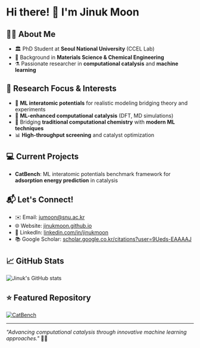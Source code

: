 # Hi there! 👋 I'm Jinuk Moon

## 👨‍🎓 About Me
- 🏛️ PhD Student at **Seoul National University** (CCEL Lab)
- 🎯 Background in **Materials Science & Chemical Engineering**
- ⚗️ Passionate researcher in **computational catalysis** and **machine learning**

## 🔬 Research Focus & Interests
- 🌉 **ML interatomic potentials** for realistic modeling bridging theory and experiments
- 🧬 **ML-enhanced computational catalysis** (DFT, MD simulations)
- 🔗 Bridging **traditional computational chemistry** with **modern ML techniques**
- 📊 **High-throughput screening** and catalyst optimization

## 💻 Current Projects
- **CatBench**: ML interatomic potentials benchmark framework for **adsorption energy prediction** in catalysis

## 📬 Let's Connect!
- ✉️ Email: [jumoon@snu.ac.kr](mailto:jumoon@snu.ac.kr)
- 🌐 Website: [jinukmoon.github.io](https://jinukmoon.github.io)
- 💼 LinkedIn: [linkedin.com/in/jinukmoon](https://linkedin.com/in/jinukmoon)
- 📚 Google Scholar: [scholar.google.co.kr/citations?user=9Ueds-EAAAAJ](https://scholar.google.co.kr/citations?user=9Ueds-EAAAAJ&hl=ko&oi=ao)

## 📈 GitHub Stats
![Jinuk's GitHub stats](https://github-readme-stats.vercel.app/api?username=JinukMoon&show_icons=true&theme=vue-dark)

## ⭐ Featured Repository
[![CatBench](https://github-readme-stats.vercel.app/api/pin/?username=JinukMoon&repo=CatBench&theme=vue-dark)](https://github.com/JinukMoon/CatBench)

---
*"Advancing computational catalysis through innovative machine learning approaches."* 🧪🤖
